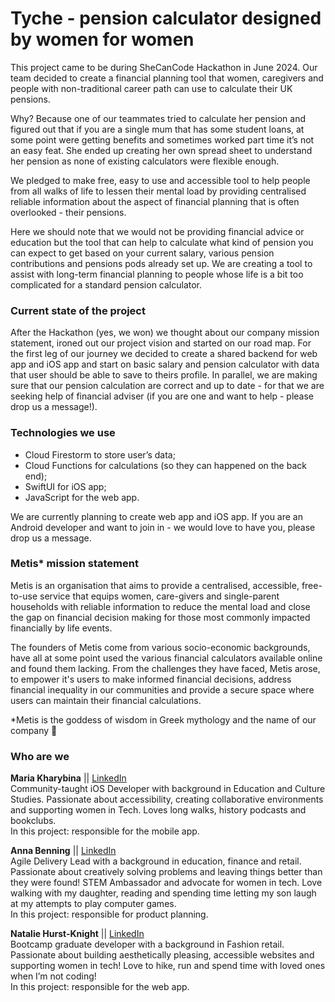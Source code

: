 # Tyche - pension calculator designed by women for women 
This project came to be during SheCanCode Hackathon in June 2024. Our team decided to create a financial planning tool that women, caregivers and people with non-traditional career path can use to calculate their UK pensions. 

Why? Because one of our teammates tried to calculate her pension and figured out that if you are a single mum that has some student loans, at some point were getting benefits and sometimes worked part time it’s not an easy feat. She ended up creating her own spread sheet to understand her pension as none of existing calculators were flexible enough. 

We pledged to make free, easy to use and accessible tool to help people from all walks of life to lessen their mental load by providing centralised reliable information about the aspect of financial planning that is often overlooked - their pensions. 

Here we should note that we would not be providing financial advice or education but the tool that can help to calculate what kind of pension you can expect to get based on your current salary, various pension contributions and pensions pods already set up. We are creating a tool to assist with long-term financial planning to people whose life is a bit too complicated for a standard pension calculator.

### Current state of the project
After the Hackathon (yes, we won) we thought about our company mission statement, ironed out our project vision and started on our road map. For the first leg of our journey we decided to create a shared backend for web app and iOS app and start on basic salary and pension calculator with data that user should be able to save to theirs profile. In parallel, we are making sure that our pension calculation are correct and up to date - for that we are seeking help of financial adviser (if you are one and want to help - please drop us a message!). 

### Technologies we use
* Cloud Firestorm to store user’s data;
* Cloud Functions for calculations (so they can happened on the back end);
* SwiftUI for iOS app;
* JavaScript for the web app.

We are currently planning to create web app and iOS app. If you are an Android developer and want to join in - we would love to have you, please drop us a message. 

### Metis* mission statement
Metis is an organisation that aims to provide a centralised, accessible, free-to-use service that equips women, care-givers and single-parent households with reliable information to reduce the mental load and close the gap on financial decision making for those most commonly impacted financially by life events.

The founders of Metis come from various socio-economic backgrounds, have all at some point used the various financial calculators available online and found them lacking. From the challenges they have faced, Metis arose, to empower it's users to make informed financial decisions, address financial inequality in our communities and provide a secure space where users can maintain their financial calculations.

*Metis is the goddess of wisdom in Greek mythology and the name of our company 💪

### Who are we
**Maria Kharybina** || [LinkedIn](www.linkedin.com/in/maria-kharybina-b0993148)  
Community-taught iOS Developer with background in Education and Culture Studies. 
Passionate about accessibility, creating collaborative environments and supporting women in Tech. 
Loves long walks, history podcasts and bookclubs.  
In this project: responsible for the mobile app. 

**Anna Benning** || [LinkedIn](http://www.linkedin.com/in/anna-benning-018b901b)  
Agile Delivery Lead with a background in education, finance and retail. 
Passionate about creatively solving problems and leaving things better than they were found! 
STEM Ambassador and advocate for women in tech. 
Love walking with my daughter, reading and spending time letting my son laugh at my attempts to play computer games.  
In this project: responsible for product planning. 

**Natalie Hurst-Knight** || [LinkedIn](https://www.linkedin.com/in/nataliehurst-knight/)  
Bootcamp graduate developer with a background in Fashion retail. 
Passionate about building aesthetically pleasing, accessible websites and supporting women in tech! 
Love to hike, run and spend time with loved ones when I’m not coding!  
In this project: responsible for the web app.
